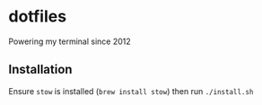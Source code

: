 
# dotfiles

Powering my terminal since 2012

## Installation

Ensure `stow` is installed (`brew install stow`) then run `./install.sh`

